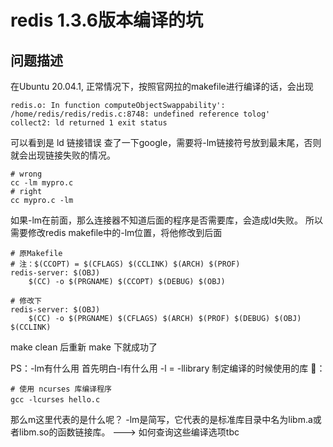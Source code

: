 # redis 1.3.6版本编译的坑
## 问题描述
在Ubuntu 20.04.1, 正常情况下，按照官网拉的makefile进行编译的话，会出现
```shell
redis.o: In function computeObjectSwappability': /home/redis/redis/redis.c:8748: undefined reference tolog'
collect2: ld returned 1 exit status
```
可以看到是 ld 链接错误
查了一下google，需要将-lm链接符号放到最末尾，否则就会出现链接失败的情况。
```shell
# wrong
cc -lm mypro.c
# right
cc mypro.c -lm
```
如果-lm在前面，那么连接器不知道后面的程序是否需要库，会造成ld失败。
所以需要修改redis makefile中的-lm位置，将他修改到后面
```shell
# 原Makefile
# 注：$(CCOPT) = $(CFLAGS) $(CCLINK) $(ARCH) $(PROF)
redis-server: $(OBJ)
	$(CC) -o $(PRGNAME) $(CCOPT) $(DEBUG) $(OBJ)

# 修改下
redis-server: $(OBJ)
	$(CC) -o $(PRGNAME) $(CFLAGS) $(ARCH) $(PROF) $(DEBUG) $(OBJ) $(CCLINK)
```
make clean 后重新 make 下就成功了

PS：-lm有什么用
首先明白-l有什么用
-l = -llibrary 制定编译的时候使用的库
🌰：
```shell
# 使用 ncurses 库编译程序
gcc -lcurses hello.c　　
```
那么m这里代表的是什么呢？
-lm是简写，它代表的是标准库目录中名为libm.a或者libm.so的函数链接库。 ---> 如何查询这些编译选项tbc 